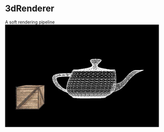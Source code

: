 # 3dRenderer
A soft rendering pipeline
![demo picture](https://github.com/zhaoxin89/3dRenderer/blob/master/3dDemo.JPG)
